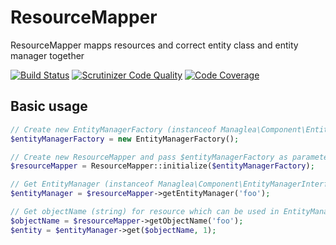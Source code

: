 # ResourceMapper

ResourceMapper mapps resources and correct entity class and entity manager together

[![Build Status](https://scrutinizer-ci.com/g/managlea/ResourceMapper/badges/build.png?b=master)](https://scrutinizer-ci.com/g/managlea/ResourceMapper/build-status/master) [![Scrutinizer Code Quality](https://scrutinizer-ci.com/g/managlea/ResourceMapper/badges/quality-score.png?b=master)](https://scrutinizer-ci.com/g/managlea/ResourceMapper/?branch=master) [![Code Coverage](https://scrutinizer-ci.com/g/managlea/ResourceMapper/badges/coverage.png?b=master)](https://scrutinizer-ci.com/g/managlea/ResourceMapper/?branch=master)

## Basic usage
```php
// Create new EntityManagerFactory (instanceof Managlea\Component\EntityManagerFactoryInterface)
$entityManagerFactory = new EntityManagerFactory();

// Create new ResourceMapper and pass $entityManagerFactory as parameter
$resourceMapper = ResourceMapper::initialize($entityManagerFactory);

// Get EntityManager (instanceof Managlea\Component\EntityManagerInterface) for resource
$entityManager = $resourceMapper->getEntityManager('foo');

// Get objectName (string) for resource which can be used in EntityManager to get entity from db
$objectName = $resourceMapper->getObjectName('foo');
$entity = $entityManager->get($objectName, 1);

